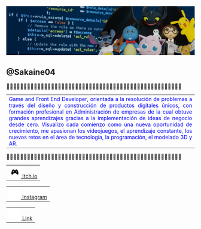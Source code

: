 <img src="portadaLiked.png" style="width:1000px;">

<h2>@Sakaine04</h2>

🔹🔹🔹🔹🔹🔹🔹🔹🔹🔹🔹🔹🔹🔹🔹🔹🔹🔹🔹🔹🔹🔹🔹🔹🔹🔹🔹🔹🔹🔹🔹🔹🔹🔹🔹🔹🔹🔹🔹🔹🔹🔹🔹🔹🔹🔹🔹🔹🔹🔹🔹

<table><tr><td style="color:blue" align="justify">
Game and Front End Developer, orientada a la resolución de problemas a través del diseño y construcción de productos digitales únicos, con formación profesional en Administración de empresas de la cual obtuve grandes aprendizajes gracias a la implementación de ideas de negocio desde cero. Visualizo cada comienzo como una nueva oportunidad de crecimiento, me apasionan los videojuegos, el aprendizaje constante, los nuevos retos en el área de tecnología, la programación, el modelado 3D y AR.
</td></tr></table >

🔹🔹🔹🔹🔹🔹🔹🔹🔹🔹🔹🔹🔹🔹🔹🔹🔹🔹🔹🔹🔹🔹🔹🔹🔹🔹🔹🔹🔹🔹🔹🔹🔹🔹🔹🔹🔹🔹🔹🔹🔹🔹🔹🔹🔹🔹🔹🔹🔹🔹🔹

<table align="center"><tr><td style="color:blue" align="justify">
  <a href="https://sakaine04.itch.io/"><img src="icons-git/game-control.png" style="height:32px;">
    Itch.io</a>
</td></tr></table >

<table align="center"><tr><td style="color:blue" align="justify">
  <a href="https://www.instagram.com/sakaine04/"><img src="icons-git/instagram.png" style="height:32px;">  Instagram </a>
</td></tr></table >

<table align="center"><tr><td style="color:blue" align="justify">
  <a href="https://www.linkedin.com/in/natalia-gonzalez-lizarazo/"><img src="icons-git/link.png" style="height:32px;"> Link</a>
</td></tr></table >

<!--
**Nataliasita/nataliasita** is a ✨ _special_ ✨ repository because its `README.md` (this file) appears on your GitHub profile.

Here are some ideas to get you started:

- 🔭 I’m currently working on ...
- 🌱 I’m currently learning ...
- 👯 I’m looking to collaborate on ...
- 🤔 I’m looking for help with ...
- 💬 Ask me about ...
- 📫 How to reach me: ...
- 😄 Pronouns: ...
- ⚡ Fun fact: ...
-->
